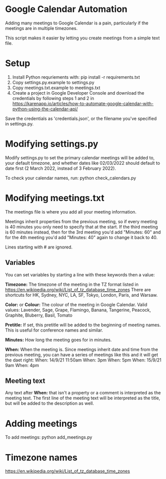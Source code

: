# Google Calendar Automation

Adding many meetings to Google Calendar is a pain, particularly if the meetings are in multiple timezones.

This script makes it easier by letting you create meetings from a simple text file.

# Setup

1. Install Python requriements with: pip install -r requirements.txt
2. Copy settings.py.example to settings.py
3. Copy meetings.txt.example to meetings.txt
4. Create a project in Google Developer Console and download the credentials by following steps 1 and 2 in https://karenapp.io/articles/how-to-automate-google-calendar-with-python-using-the-calendar-api/

Save the credentials as 'credentials.json', or the filename you've specified in settings.py.

# Modifying settings.py

Modify settings.py to set the primary calendar meetings will be added to, your default timezone, and whether dates like 02/03/2022 should default to date first (2 March 2022, instead of 3 February 2022).

To check your calendar names, run: python check_calendars.py

# Modifying meetings.txt

The meetings file is where you add all your meeting information.

Meetings inherit properties from the previous meeting, so if every meeting is 40 minutes you only need to specify that at the start. If the third meeting is 60 minutes instead, then for the 3rd meeting you'd add "Minutes: 60" and for the 4th meeting you'd add "Minutes: 40" again to change it back to 40.

Lines starting with # are ignored.

## Variables
You can set variables by starting a line with these keywords then a value:

**Timezone:**
The timezone of the meeting in the TZ format listed in https://en.wikipedia.org/wiki/List_of_tz_database_time_zones
There are shortcuts for HK, Sydney, NYC, LA, SF, Tokyo, London, Paris, and Warsaw.

**Color:** or **Colour:**
The colour of the meeting in Google Calendar.
Valid values: Lavender, Sage, Grape, Flamingo, Banana, Tangerine, Peacock, Graphite, Bluberry, Basil, Tomato

**Pretitle:**
If set, this pretitle will be added to the beginning of meeting names.
This is useful for conference names and similar.

**Minutes:**
How long the meeting goes for in minutes.

**When:**
When the meeting is. Since meetings inherit date and time from the previous meeting, you can have a series of meetings like this and it will get the daet right:
When: 14/9/21 11:50am
When: 3pm
When: 5pm
When: 15/9/21 9am
When: 4pm

## Meeting text

Any text after **When:** that isn't a property or a comment is interpreted as the meeting text.
The first line of the meeting text will be interpreted as the title, but will be added to the description as well.

# Adding meetings

To add meetings: python add_meetings.py



# Timezone names
https://en.wikipedia.org/wiki/List_of_tz_database_time_zones
